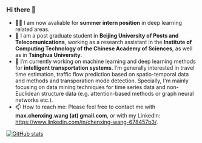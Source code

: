 ### Hi there 👋

- 👨‍💻 I am now avaliable for **summer intern position** in deep learning related areas.
- 💼 I am a post graduate student in **Beijing University of Posts and Telecomunications**, working as a research assistant in the **Institute of Computing Technology of the Chinese Academy of Sciences**, as well as in **Tsinghua University**.
- 🔭 I’m currently working on machine learning and deep learning methods for **intelligent transportation systems**. I’m generally interested in travel time estimation, traffic flow prediction based on spatio-temporal data and methods and transporation mode detection. Specially, I'm mainly focusing on data mining techniques for time series data and non-Euclidean structure data (e.g. attention-based methods or graph neural networks etc.).
- 📫 How to reach me: Please feel free to contact me with **max.chenxing.wang (at) gmail.com**, or with my LinkedIn: https://www.linkedin.com/in/chenxing-wang-678457b3/.

[![GitHub stats](https://github-readme-stats.vercel.app/api?username=morningstarwang)](https://github.com/anuraghazra/github-readme-stats)

